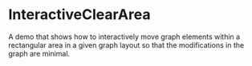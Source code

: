 # InteractiveClearArea

A demo that shows how to interactively move graph elements within a rectangular area in a given graph layout so that the modifications in the graph are minimal.
